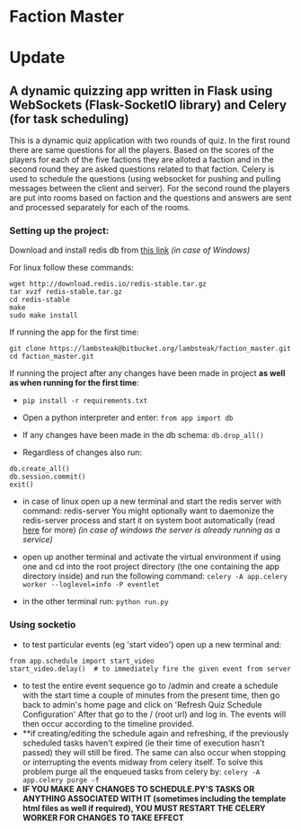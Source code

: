 # Faction Master
# Update

## A dynamic quizzing app written in Flask using WebSockets (Flask-SocketIO library) and Celery (for task scheduling)

This is a dynamic quiz application with two rounds of quiz. In the first round there are same questions for all the players. Based on the scores of the players for each of the five factions they are alloted a faction and in the second round they are asked questions related to that faction. Celery is used to schedule the questions (using websocket for pushing and pulling messages between the client and server). For the second round the players are put into rooms based on faction and the questions and answers are sent and processed separately for each of the rooms.

### Setting up the project:
Download and install redis db from [this link](https://github.com/MicrosoftArchive/redis/releases/download/win-3.0.504/Redis-x64-3.0.504.msi)
 *(in case of Windows)*
 
 For linux follow these commands:
 
```
wget http://download.redis.io/redis-stable.tar.gz
tar xvzf redis-stable.tar.gz
cd redis-stable
make
sudo make install
```
If running the app for the first time:

```
git clone https://lambsteak@bitbucket.org/lambsteak/faction_master.git
cd faction_master.git
```

If running the project after any changes have been made in project **as well as
when running for the first time**:

- `pip install -r requirements.txt`
- Open a python interpreter and enter:
`from app import db`

- If any changes have been made in the db schema:
`db.drop_all()`

- Regardless of changes also run:

```
db.create_all()
db.session.commit()
exit()
```

- in case of linux open up a new terminal and start the redis server with command:
redis-server
 You might optionally want to daemonize the redis-server process and start it on system boot
 automatically (read [here](https://redis.io/topics/quickstart) for more)
 *(in case of windows the server is already running as a service)*

- open up another terminal and activate the virtual environment if using one
and cd into the root project directory (the one containing the app
directory inside) and run the following command:
`celery -A app.celery worker --loglevel=info -P eventlet`
- in the other terminal run: `python run.py`

### Using socketio

- to test particular events (eg 'start video') open up a new terminal and:
```
from app.schedule import start_video
start_video.delay()  # to immediately fire the given event from server
```
- to test the entire event sequence go to /admin and create a schedule
with the start time a couple of minutes from the present time, then go back to
admin's home page and click on 'Refresh Quiz Schedule Configuration'
After that go to the / (root url) and log in. The events will then occur
according to the timeline provided.
- **if creating/editing the schedule again and refreshing, if the previously
 scheduled tasks haven't expired (ie their time of execution hasn't passed) they will
 still be fired. The same can also occur when stopping or interrupting the events midway
 from celery itself. To solve this problem purge all the enqueued tasks from celery by:
 `celery -A app.celery purge -f`
- **IF YOU MAKE ANY CHANGES TO SCHEDULE.PY'S TASKS OR ANYTHING ASSOCIATED WITH IT
(sometimes including the template html files as well if required), YOU MUST
RESTART THE CELERY WORKER FOR CHANGES TO TAKE EFFECT**
